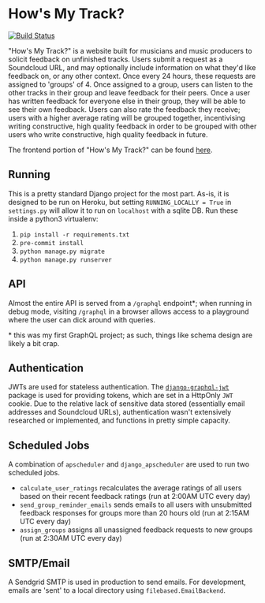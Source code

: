 # How's My Track?
[![Build Status](https://travis-ci.org/RuairiD/howsmytrack-api.svg?branch=master)](https://travis-ci.org/RuairiD/howsmytrack-api)

"How's My Track?" is a website built for musicians and music producers to solicit feedback on unfinished tracks. Users submit a request as a Soundcloud URL, and may optionally include information on what they'd like feedback on, or any other context. Once every 24 hours, these requests are assigned to 'groups' of 4. Once assigned to a group, users can listen to the other tracks in their group and leave feedback for their peers. Once a user has written feedback for everyone else in their group, they will be able to see their own feedback. Users can also rate the feedback they receive; users with a higher average rating will be grouped together, incentivising writing constructive, high quality feedback in order to be grouped with other users who write constructive, high quality feedback in future.

The frontend portion of "How's My Track?" can be found [here](https://github.com/ruairid/howsmytrack-web).

## Running
This is a pretty standard Django project for the most part. As-is, it is designed to be run on Heroku, but setting `RUNNING_LOCALLY = True` in `settings.py` will allow it to run on `localhost` with a sqlite DB. Run these inside a python3 virtualenv:

 1. `pip install -r requirements.txt`
 2. `pre-commit install`
 3. `python manage.py migrate`
 4. `python manage.py runserver`

## API
Almost the entire API is served from a `/graphql` endpoint*; when running in debug mode, visiting `/graphql` in a browser allows access to a playground where the user can dick around with queries.

\* this was my first GraphQL project; as such, things like schema design are likely a bit crap.

## Authentication
JWTs are used for stateless authentication. The [`django-graphql-jwt`](https://github.com/flavors/django-graphql-jwt) package is used for providing tokens, which are set in a HttpOnly `JWT` cookie. Due to the relative lack of sensitive data stored (essentially email addresses and Soundcloud URLs), authentication wasn't extensively researched or implemented, and functions in pretty simple capacity.

## Scheduled Jobs
A combination of `apscheduler` and `django_apscheduler` are used to run two scheduled jobs.
* `calculate_user_ratings` recalculates the average ratings of all users based on their recent feedback ratings (run at 2:00AM UTC every day)
* `send_group_reminder_emails` sends emails to all users with unsubmitted feedback responses for groups more than 20 hours old (run at 2:15AM UTC every day)
* `assign_groups` assigns all unassigned feedback requests to new groups (run at 2:30AM UTC every day)

## SMTP/Email
A Sendgrid SMTP is used in production to send emails. For development, emails are 'sent' to a local directory using `filebased.EmailBackend`.
